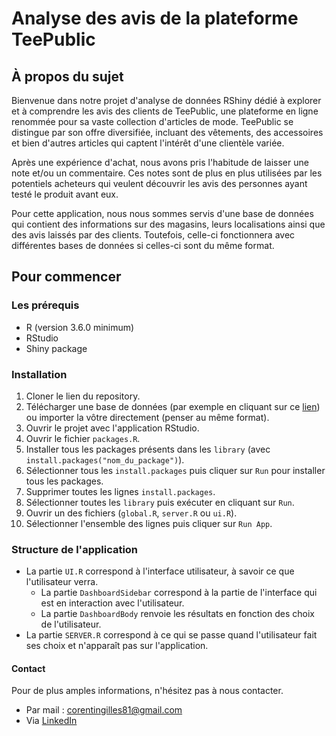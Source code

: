 # Analyse des avis de la plateforme TeePublic

## À propos du sujet

Bienvenue dans notre projet d'analyse de données RShiny dédié à explorer et à comprendre les avis des clients de TeePublic, une plateforme en ligne renommée pour sa vaste collection d'articles de mode. TeePublic se distingue par son offre diversifiée, incluant des vêtements, des accessoires et bien d'autres articles qui captent l'intérêt d'une clientèle variée.

Après une expérience d'achat, nous avons pris l'habitude de laisser une note et/ou un commentaire. Ces notes sont de plus en plus utilisées par les potentiels acheteurs qui veulent découvrir les avis des personnes ayant testé le produit avant eux.

Pour cette application, nous nous sommes servis d'une base de données qui contient des informations sur des magasins, leurs localisations ainsi que des avis laissés par des clients. Toutefois, celle-ci fonctionnera avec différentes bases de données si celles-ci sont du même format.

## Pour commencer

### Les prérequis

- R (version 3.6.0 minimum)
- RStudio
- Shiny package

### Installation

1. Cloner le lien du repository.
2. Télécharger une base de données (par exemple en cliquant sur ce [lien](https://www.kaggle.com/datasets/bayusuarsa/crime-data-from-2020-to-present)) ou importer la vôtre directement (penser au même format).
3. Ouvrir le projet avec l'application RStudio.
4. Ouvrir le fichier `packages.R`.
5. Installer tous les packages présents dans les `library` (avec `install.packages("nom_du_package")`).
6. Sélectionner tous les `install.packages` puis cliquer sur `Run` pour installer tous les packages.
7. Supprimer toutes les lignes `install.packages`.
8. Sélectionner toutes les `library` puis exécuter en cliquant sur `Run`.
9. Ouvrir un des fichiers (`global.R`, `server.R` ou `ui.R`).
10. Sélectionner l'ensemble des lignes puis cliquer sur `Run App`.

### Structure de l'application

- La partie `UI.R` correspond à l'interface utilisateur, à savoir ce que l'utilisateur verra.
  - La partie `DashboardSidebar` correspond à la partie de l'interface qui est en interaction avec l'utilisateur.
  - La partie `DashboardBody` renvoie les résultats en fonction des choix de l'utilisateur.
- La partie `SERVER.R` correspond à ce qui se passe quand l'utilisateur fait ses choix et n'apparaît pas sur l'application.

#### Contact

Pour de plus amples informations, n'hésitez pas à nous contacter.

- Par mail : corentingilles81@gmail.com
- Via [LinkedIn](https://www.linkedin.com/in/corentin-gilles-bb25961b7/)
